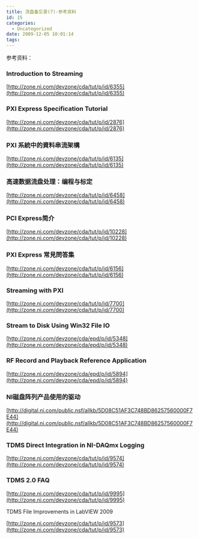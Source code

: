 ```yaml
---
title: 流盘备忘录(7)-参考资料
id: 15
categories:
  - Uncategorized
date: 2009-12-05 10:01:14
tags:
---
```


<div id="msgcns!866B8F96A2761BBE!1438" class="bvMsg">

参考资料：

### Introduction to Streaming

[http://zone.ni.com/devzone/cda/tut/p/id/6355](http://zone.ni.com/devzone/cda/tut/p/id/6355)

### PXI Express Specification Tutorial

[http://zone.ni.com/devzone/cda/tut/p/id/2876](http://zone.ni.com/devzone/cda/tut/p/id/2876)

### PXI 系統中的資料串流架構

[http://zone.ni.com/devzone/cda/tut/p/id/6135](http://zone.ni.com/devzone/cda/tut/p/id/6135)

### 高速数据流盘处理：编程与标定

[http://zone.ni.com/devzone/cda/tut/p/id/6458](http://zone.ni.com/devzone/cda/tut/p/id/6458)

### PCI Express简介

[http://zone.ni.com/devzone/cda/tut/p/id/10228](http://zone.ni.com/devzone/cda/tut/p/id/10228)

### PXI Express 常見問答集

[http://zone.ni.com/devzone/cda/tut/p/id/6156](http://zone.ni.com/devzone/cda/tut/p/id/6156)

### Streaming with PXI

[http://zone.ni.com/devzone/cda/tut/p/id/7700](http://zone.ni.com/devzone/cda/tut/p/id/7700)

### Stream to Disk Using Win32 File IO

[http://zone.ni.com/devzone/cda/epd/p/id/5348](http://zone.ni.com/devzone/cda/epd/p/id/5348)

### RF Record and Playback Reference Application

[http://zone.ni.com/devzone/cda/epd/p/id/5894](http://zone.ni.com/devzone/cda/epd/p/id/5894)

### NI磁盘阵列产品使用的驱动

[http://digital.ni.com/public.nsf/allkb/5D08C51AF3C748BD86257560000F7E44](http://digital.ni.com/public.nsf/allkb/5D08C51AF3C748BD86257560000F7E44)

### TDMS Direct Integration in NI-DAQmx Logging

[http://zone.ni.com/devzone/cda/tut/p/id/9574](http://zone.ni.com/devzone/cda/tut/p/id/9574)

### TDMS 2.0 FAQ

[http://zone.ni.com/devzone/cda/tut/p/id/9995](http://zone.ni.com/devzone/cda/tut/p/id/9995)

TDMS File Improvements in LabVIEW 2009

[http://zone.ni.com/devzone/cda/tut/p/id/9573](http://zone.ni.com/devzone/cda/tut/p/id/9573)
  </div>